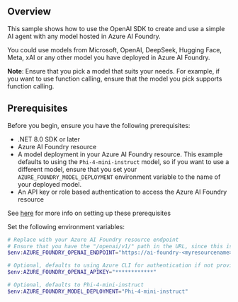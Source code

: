 ## Overview

This sample shows how to use the OpenAI SDK to create and use a simple AI agent with any model hosted in Azure AI Foundry.

You could use models from Microsoft, OpenAI, DeepSeek, Hugging Face, Meta, xAI or any other model you have deployed in Azure AI Foundry.

**Note**: Ensure that you pick a model that suits your needs. For example, if you want to use function calling, ensure that the model you pick supports function calling.

## Prerequisites

Before you begin, ensure you have the following prerequisites:

- .NET 8.0 SDK or later
- Azure AI Foundry resource
- A model deployment in your Azure AI Foundry resource. This example defaults to using the `Phi-4-mini-instruct` model,
so if you want to use a different model, ensure that you set your `AZURE_FOUNDRY_MODEL_DEPLOYMENT` environment
variable to the name of your deployed model.
- An API key or role based authentication to access the Azure AI Foundry resource

See [here](https://learn.microsoft.com/en-us/azure/ai-foundry/quickstarts/get-started-code?tabs=csharp) for more info on setting up these prerequisites

Set the following environment variables:

```powershell
# Replace with your Azure AI Foundry resource endpoint
# Ensure that you have the "/openai/v1/" path in the URL, since this is required when using the OpenAI SDK to access Azure Foundry models.
$env:AZURE_FOUNDRY_OPENAI_ENDPOINT="https://ai-foundry-<myresourcename>.services.ai.azure.com/openai/v1/"

# Optional, defaults to using Azure CLI for authentication if not provided
$env:AZURE_FOUNDRY_OPENAI_APIKEY="************"

# Optional, defaults to Phi-4-mini-instruct
$env:AZURE_FOUNDRY_MODEL_DEPLOYMENT="Phi-4-mini-instruct"
```
